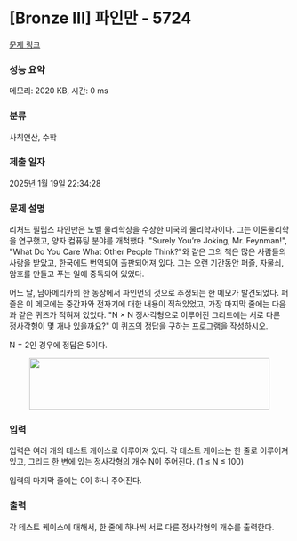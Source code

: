 # [Bronze III] 파인만 - 5724 

[문제 링크](https://www.acmicpc.net/problem/5724) 

### 성능 요약

메모리: 2020 KB, 시간: 0 ms

### 분류

사칙연산, 수학

### 제출 일자

2025년 1월 19일 22:34:28

### 문제 설명

<p>리처드 필립스 파인만은 노벨 물리학상을 수상한 미국의 물리학자이다. 그는 이론물리학을 연구했고, 양자 컴퓨팅 분야를 개척했다. "Surely You’re Joking, Mr. Feynman!", "What Do You Care What Other People Think?"와 같은 그의 책은 많은 사람들의 사랑을 받았고, 한국에도 번역되어 출판되어져 있다. 그는 오랜 기간동안 퍼즐, 자물쇠, 암호를 만들고 푸는 일에 중독되어 있었다. </p>

<p>어느 날, 남아메리카의 한 농장에서 파인먼의 것으로 추정되는 한 메모가 발견되었다. 퍼즐은 이 메모에는 중간자와 전자기에 대한 내용이 적혀있었고, 가장 마지막 줄에는 다음과 같은 퀴즈가 적혀져 있었다. "N × N 정사각형으로 이루어진 그리드에는 서로 다른 정사각형이 몇 개나 있을까요?" 이 퀴즈의 정답을 구하는 프로그램을 작성하시오.</p>

<p>N = 2인 경우에 정답은 5이다.</p>

<p style="text-align:center"><img alt="" src="https://www.acmicpc.net/upload/images/howmanysq.png" style="height:93px; width:432px"></p>

### 입력 

 <p>입력은 여러 개의 테스트 케이스로 이루어져 있다. 각 테스트 케이스는 한 줄로 이루어져 있고, 그리드 한 변에 있는 정사각형의 개수 N이 주어진다. (1 ≤ N ≤ 100)</p>

<p>입력의 마지막 줄에는 0이 하나 주어진다.</p>

### 출력 

 <p>각 테스트 케이스에 대해서, 한 줄에 하나씩 서로 다른 정사각형의 개수를 출력한다.</p>

